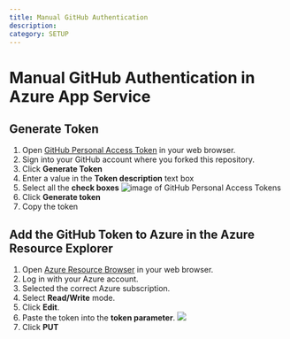 ```yaml
---
title: Manual GitHub Authentication
description: 
category: SETUP
---
```


# Manual GitHub Authentication in Azure App Service

## Generate Token

1. Open [GitHub Personal Access Token](https://github.com/settings/tokens) in your web browser.
1. Sign into your GitHub account where you forked this repository.
1. Click **Generate Token**
1. Enter a value in the **Token description** text box
1. Select all the **check boxes**
    ![image of GitHub Personal Access Tokens]({{site.baseurl}}/img/deployment/github-new-personal-access-token.png)
1. Click **Generate token**
1. Copy the token

## Add the GitHub Token to Azure in the Azure Resource Explorer

1. Open [Azure Resource Browser](https://resources.azure.com/providers/Microsoft.Web/sourcecontrols/GitHub) in your web browser.
1. Log in with your Azure account.
1. Selected the correct Azure subscription.
1. Select **Read/Write** mode.
1. Click **Edit**.
1. Paste the token into the **token parameter**.
    ![]({{site.baseurl}}/img/deployment/update-github-token-in-azure-resource-explorer.png)
1. Click **PUT** 